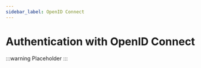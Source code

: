 ```yaml
---
sidebar_label: OpenID Connect
---
```


# Authentication with OpenID Connect

:::warning
Placeholder
:::
